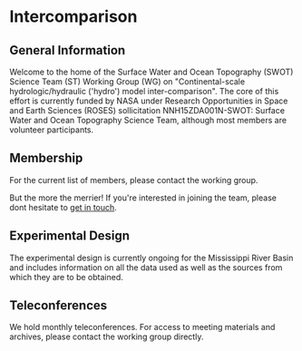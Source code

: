 # Intercomparison

## General Information

Welcome to the home of the Surface Water and Ocean Topography (SWOT) Science Team (ST) Working Group (WG) on "Continental-scale hydrologic/hydraulic ('hydro') model inter-comparison". The core of this effort is currently funded by NASA under Research Opportunities in Space and Earth Sciences (ROSES) sollicitation NNH15ZDA001N-SWOT: Surface Water and Ocean Topography Science Team, although most members are volunteer participants.

## Membership

For the current list of members, please contact the working group.

But the more the merrier! If you're interested in joining the team, please dont hesitate to [get in touch](contact.md).

## Experimental Design

The experimental design is currently ongoing for the Mississippi River Basin and includes information on all the data used as well as the sources from which they are to be obtained.

## Teleconferences

We hold monthly teleconferences. For access to meeting materials and archives, please contact the working group directly.